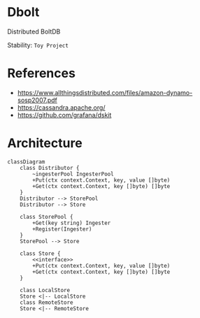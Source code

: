 # Dbolt
Distributed BoltDB

Stability: `Toy Project`

# References
- https://www.allthingsdistributed.com/files/amazon-dynamo-sosp2007.pdf 
- https://cassandra.apache.org/
- https://github.com/grafana/dskit

# Architecture
```mermaid
classDiagram
    class Distributor {
        ~ingesterPool IngesterPool
        +Put(ctx context.Context, key, value []byte)
        +Get(ctx context.Context, key []byte) []byte
    }
    Distributor --> StorePool
    Distributor --> Store

    class StorePool {
        +Get(key string) Ingester
        +Register(Ingester)
    }
    StorePool --> Store

    class Store {
        <<interface>>
        +Put(ctx context.Context, key, value []byte)
        +Get(ctx context.Context, key []byte) []byte
    }

    class LocalStore
    Store <|-- LocalStore
    class RemoteStore
    Store <|-- RemoteStore
```
